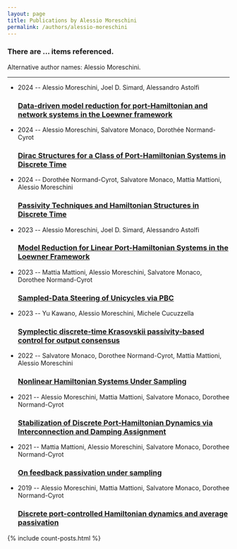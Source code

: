 ```yaml
---
layout: page
title: Publications by Alessio Moreschini
permalink: /authors/alessio-moreschini
---
```


<h3 id="number-posts">There are ... items referenced.</h3>
<p id='info-authors'>Alternative author names: Alessio Moreschini.</p>
<hr />
<ul class="post-list">
<li><span class='post-meta'>2024 -- Alessio Moreschini, Joel D. Simard, Alessandro Astolfi</span><h3><a class='post-link' href="{{ site.baseurl }}/data-driven-model-reduction-for-port-hamiltonian-and-network-systems-in-the-loewner-framework">Data-driven model reduction for port-Hamiltonian and network systems in the Loewner framework</a></h3></li>
<li><span class='post-meta'>2024 -- Alessio Moreschini, Salvatore Monaco, Dorothée Normand-Cyrot</span><h3><a class='post-link' href="{{ site.baseurl }}/dirac-structures-for-a-class-of-port-hamiltonian-systems-in-discrete-time">Dirac Structures for a Class of Port-Hamiltonian Systems in Discrete Time</a></h3></li>
<li><span class='post-meta'>2024 -- Dorothée Normand-Cyrot, Salvatore Monaco, Mattia Mattioni, Alessio Moreschini</span><h3><a class='post-link' href="{{ site.baseurl }}/passivity-techniques-and-hamiltonian-structures-in-discrete-time">Passivity Techniques and Hamiltonian Structures in Discrete Time</a></h3></li>
<li><span class='post-meta'>2023 -- Alessio Moreschini, Joel D. Simard, Alessandro Astolfi</span><h3><a class='post-link' href="{{ site.baseurl }}/model-reduction-for-linear-port-hamiltonian-systems-in-the-loewner-framework">Model Reduction for Linear Port-Hamiltonian Systems in the Loewner Framework</a></h3></li>
<li><span class='post-meta'>2023 -- Mattia Mattioni, Alessio Moreschini, Salvatore Monaco, Dorothee Normand-Cyrot</span><h3><a class='post-link' href="{{ site.baseurl }}/sampled-data-steering-of-unicycles-via-pbc">Sampled-Data Steering of Unicycles via PBC</a></h3></li>
<li><span class='post-meta'>2023 -- Yu Kawano, Alessio Moreschini, Michele Cucuzzella</span><h3><a class='post-link' href="{{ site.baseurl }}/symplectic-discrete-time-krasovskii-passivity-based-control-for-output-consensus">Symplectic discrete-time Krasovskii passivity-based control for output consensus</a></h3></li>
<li><span class='post-meta'>2022 -- Salvatore Monaco, Dorothee Normand-Cyrot, Mattia Mattioni, Alessio Moreschini</span><h3><a class='post-link' href="{{ site.baseurl }}/nonlinear-hamiltonian-systems-under-sampling">Nonlinear Hamiltonian Systems Under Sampling</a></h3></li>
<li><span class='post-meta'>2021 -- Alessio Moreschini, Mattia Mattioni, Salvatore Monaco, Dorothee Normand-Cyrot</span><h3><a class='post-link' href="{{ site.baseurl }}/stabilization-of-discrete-port-hamiltonian-dynamics-via-interconnection-and-damping-assignment">Stabilization of Discrete Port-Hamiltonian Dynamics via Interconnection and Damping Assignment</a></h3></li>
<li><span class='post-meta'>2021 -- Mattia Mattioni, Alessio Moreschini, Salvatore Monaco, Dorothee Normand-Cyrot</span><h3><a class='post-link' href="{{ site.baseurl }}/on-feedback-passivation-under-sampling">On feedback passivation under sampling</a></h3></li>
<li><span class='post-meta'>2019 -- Alessio Moreschini, Mattia Mattioni, Salvatore Monaco, Dorothee Normand-Cyrot</span><h3><a class='post-link' href="{{ site.baseurl }}/discrete-port-controlled-hamiltonian-dynamics-and-average-passivation">Discrete port-controlled Hamiltonian dynamics and average passivation</a></h3></li>

</ul>
{% include count-posts.html %}
